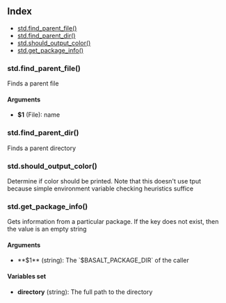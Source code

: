 ## Index

* [std.find_parent_file()](#stdfind_parent_file)
* [std.find_parent_dir()](#stdfind_parent_dir)
* [std.should_output_color()](#stdshould_output_color)
* [std.get_package_info()](#stdget_package_info)

### std.find_parent_file()

Finds a parent file

#### Arguments

* **$1** (File): name

### std.find_parent_dir()

Finds a parent directory

### std.should_output_color()

Determine if color should be printed. Note that this doesn't
use tput because simple environment variable checking heuristics suffice

### std.get_package_info()

Gets information from a particular package. If the key does not exist, then the value
is an empty string

#### Arguments

* **$1** (string): The `$BASALT_PACKAGE_DIR` of the caller

#### Variables set

* **directory** (string): The full path to the directory

